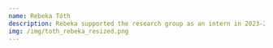 ```yaml
---
name: Rebeka Tóth
description: Rebeka supported the research group as an intern in 2023-2024.
img: /img/toth_rebeka_resized.png
---
```

